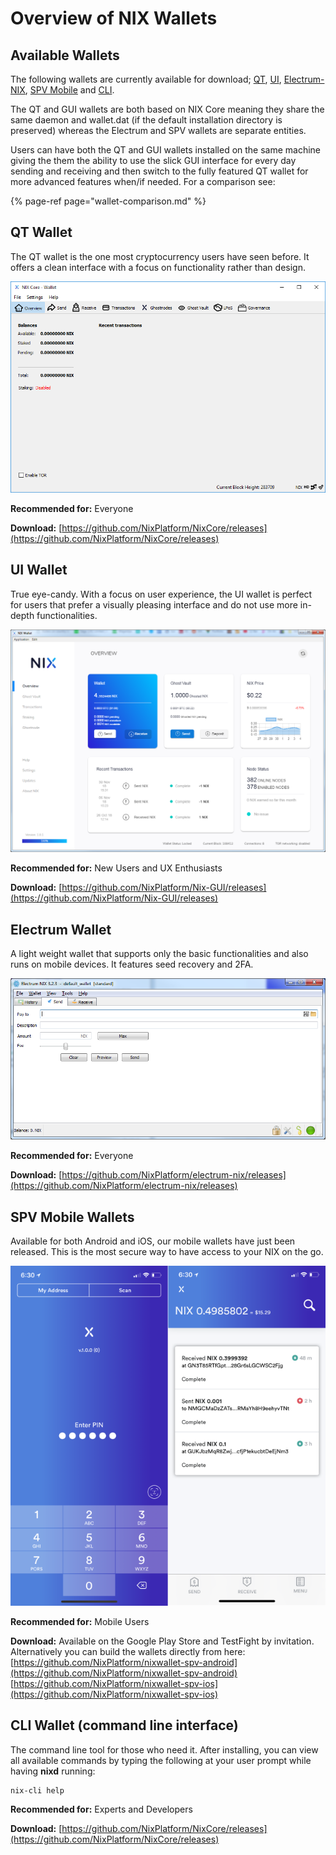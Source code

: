 # Overview of NIX Wallets

## Available Wallets

The following wallets are currently available for download; [QT](./#qt-wallet), [UI](./#ui-wallet), [Electrum-NIX](./#electrum-wallet), [SPV Mobile](./#spv-mobile-wallets) and [CLI](./#cli-wallet-command-line-interface). 

The QT and GUI wallets are both based on NIX Core meaning they share the same daemon and wallet.dat \(if the default installation directory is preserved\) whereas the Electrum and SPV wallets are separate entities.

Users can have both the QT and GUI wallets installed on the same machine giving the them the ability to use the slick GUI interface for every day sending and receiving and then switch to the fully featured QT wallet for more advanced features when/if needed. For a comparison see:

{% page-ref page="wallet-comparison.md" %}

## QT Wallet

The QT wallet is the one most cryptocurrency users have seen before. It offers a clean interface with a focus on functionality rather than design.

![Nix Core Wallet](../../.gitbook/assets/qt-wallet.png)

**Recommended for:** Everyone

**Download:** [https://github.com/NixPlatform/NixCore/releases](https://github.com/NixPlatform/NixCore/releases)

## UI Wallet

True eye-candy. With a focus on user experience, the UI wallet is perfect for users that prefer a visually pleasing interface and do not use more in-depth functionalities.

![NIX UI Wallet](../../.gitbook/assets/image%20%282%29.png)

**Recommended for:** New Users and UX Enthusiasts

**Download:** [https://github.com/NixPlatform/Nix-GUI/releases](https://github.com/NixPlatform/Nix-GUI/releases)

## Electrum Wallet

A light weight wallet that supports only the basic functionalities and also runs on mobile devices. It features seed recovery and 2FA.

![NIX Electrum Wallet](../../.gitbook/assets/image%20%286%29.png)

**Recommended for:** Everyone

**Download:** [https://github.com/NixPlatform/electrum-nix/releases](https://github.com/NixPlatform/electrum-nix/releases)

## SPV Mobile Wallets

Available for both Android and iOS, our mobile wallets have just been released. This is the most secure way to have access to your NIX on the go. 

![](../../.gitbook/assets/image%20%283%29.png)

​**Recommended for:** Mobile Users

**Download:** Available on the Google Play Store and TestFight by invitation. Alternatively you can build the wallets directly from here:  
[https://github.com/NixPlatform/nixwallet-spv-android](https://github.com/NixPlatform/nixwallet-spv-android)  
[https://github.com/NixPlatform/nixwallet-spv-ios](https://github.com/NixPlatform/nixwallet-spv-ios)

## CLI Wallet \(command line interface\)

The command line tool for those who need it. After installing, you can view all available commands by typing the following at your user prompt while having **nixd** running:

```text
nix-cli help
```

**Recommended for:** Experts and Developers

**Download:** [https://github.com/NixPlatform/NixCore/releases](https://github.com/NixPlatform/NixCore/releases)

